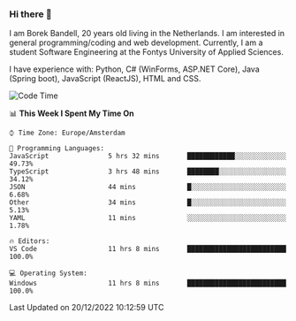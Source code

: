 ### Hi there 👋

I am Borek Bandell, 20 years old living in the Netherlands. I am interested in general programming/coding and web development. Currently, I am a student Software Engineering at the Fontys University of Applied Sciences.

I have experience with: Python, C# (WinForms, ASP.NET Core), Java (Spring boot), JavaScript (ReactJS), HTML and CSS.

<!--START_SECTION:waka-->
![Code Time](http://img.shields.io/badge/Code%20Time-319%20hrs%2021%20mins-blue)

📊 **This Week I Spent My Time On** 

```text
⌚︎ Time Zone: Europe/Amsterdam

💬 Programming Languages: 
JavaScript               5 hrs 32 mins       ████████████░░░░░░░░░░░░░   49.73% 
TypeScript               3 hrs 48 mins       ████████░░░░░░░░░░░░░░░░░   34.12% 
JSON                     44 mins             █░░░░░░░░░░░░░░░░░░░░░░░░   6.68% 
Other                    34 mins             █░░░░░░░░░░░░░░░░░░░░░░░░   5.13% 
YAML                     11 mins             ░░░░░░░░░░░░░░░░░░░░░░░░░   1.78%

🔥 Editors: 
VS Code                  11 hrs 8 mins       █████████████████████████   100.0%

💻 Operating System: 
Windows                  11 hrs 8 mins       █████████████████████████   100.0%

```


 Last Updated on 20/12/2022 10:12:59 UTC
<!--END_SECTION:waka-->

<!--**tcBorek2002/tcBorek2002** is a ✨ _special_ ✨ repository because its `README.md` (this file) appears on your GitHub profile.

Here are some ideas to get you started:

- 🔭 I’m currently working on ...
- 🌱 I’m currently learning ...
- 👯 I’m looking to collaborate on ...
- 🤔 I’m looking for help with ...
- 💬 Ask me about ...
- 📫 How to reach me: ...
- 😄 Pronouns: ...
- ⚡ Fun fact: ...
-->
